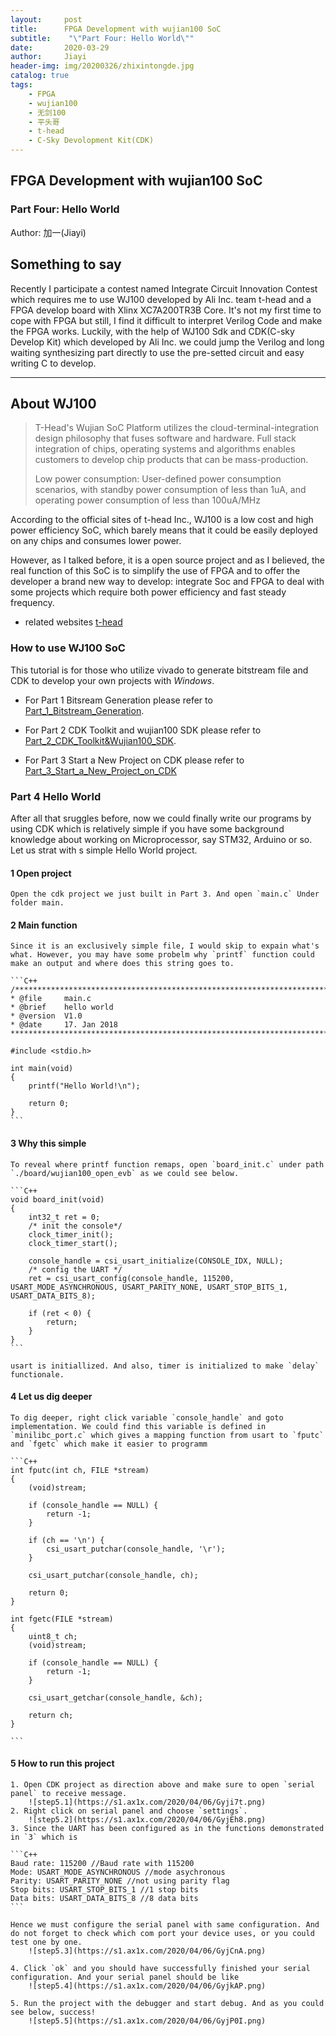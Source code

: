 ```yaml
---
layout:     post
title:      FPGA Development with wujian100 SoC
subtitle:    "\"Part Four: Hello World\""
date:       2020-03-29
author:     Jiayi
header-img: img/20200326/zhixintongde.jpg
catalog: true
tags:
    - FPGA
    - wujian100
    - 无剑100
    - 平头哥
    - t-head
    - C-Sky Devolopment Kit(CDK)
---
```


## FPGA Development with wujian100 SoC

### Part Four: Hello World

Author: 加一(Jiayi)

## Something to say

Recently I participate a contest named Integrate Circuit Innovation Contest which requires me to use WJ100 developed by Ali Inc. team t-head and a FPGA develop board with Xlinx XC7A200TR3B Core. It's not my first time to cope with FPGA but still, I find it difficult to interpret Verilog Code and make the FPGA works. Luckily, with the help of WJ100 Sdk and CDK(C-sky Develop Kit) which developed by Ali Inc. we could jump the Verilog and long waiting synthesizing part directly to use the pre-setted circuit and easy writing C to develop.

---

## About WJ100

>T-Head's Wujian SoC Platform utilizes the cloud-terminal-integration design philosophy that fuses software and hardware. Full stack integration of chips, operating systems and algorithms enables customers to develop chip products that can be mass-production.
>
>Low power consumption: User-defined power consumption scenarios, with standby power consumption of less than 1uA, and operating power consumption of less than 100uA/MHz

According to the official sites of t-head Inc., WJ100 is a low cost and high power efficiency SoC, which barely means that it could be easily deployed on any chips and consumes lower power.

However, as I talked before, it is a open source project and as I believed, the real function of this SoC is to simplify the use of FPGA and to offer the developer a brand new way to develop: integrate Soc and FPGA to deal with some projects which require both power efficiency and fast steady frequency.

* related websites
[t-head](https://www.t-head.cn/)

### How to use WJ100 SoC

This tutorial is for those who utilize vivado to generate bitstream file and CDK to develop your own projects with *Windows*.

* For Part 1 Bitsream Generation please refer to [Part_1_Bitstream_Generation](https://shieldjy.github.io/2020/03/25/FPGA-Development-with-WJ100-SoC/).

* For Part 2 CDK Toolkit and wujian100 SDK please refer to [Part_2_CDK_Toolkit&Wujian100_SDK](https://shieldjy.github.io/2020/03/27/FPGA-Development-with-WJ100-SoC/).

* For Part 3 Start a New Project on CDK please refer to [Part_3_Start_a_New_Project_on_CDK](https://shieldjy.github.io/2020/03/29/FPGA-Development-with-WJ100-SoC/)

### Part 4 Hello World

After all that sruggles before, now we could finally write our programs by using CDK which is relatively simple if you have some background knowledge about working on Microprocessor, say STM32, Arduino or so. Let us strat with s simple Hello World project.

#### 1 Open project

    Open the cdk project we just built in Part 3. And open `main.c` Under folder main.

#### 2 Main function

    Since it is an exclusively simple file, I would skip to expain what's what. However, you may have some probelm why `printf` function could make an output and where does this string goes to.

    ```C++
    /******************************************************************************
    * @file     main.c
    * @brief    hello world
    * @version  V1.0
    * @date     17. Jan 2018
    ******************************************************************************/

    #include <stdio.h>

    int main(void)
    {
        printf("Hello World!\n");

        return 0;
    }
    ```

#### 3 Why this simple

    To reveal where printf function remaps, open `board_init.c` under path `./board/wujian100_open_evb` as we could see below.

    ```C++
    void board_init(void)
    {
        int32_t ret = 0;
        /* init the console*/
        clock_timer_init();
        clock_timer_start();

        console_handle = csi_usart_initialize(CONSOLE_IDX, NULL);
        /* config the UART */
        ret = csi_usart_config(console_handle, 115200, USART_MODE_ASYNCHRONOUS, USART_PARITY_NONE, USART_STOP_BITS_1, USART_DATA_BITS_8);

        if (ret < 0) {
            return;
        }
    }
    ```

    usart is initiallized. And also, timer is initialized to make `delay` functionale.

#### 4 Let us dig deeper

    To dig deeper, right click variable `console_handle` and goto implementation. We could find this variable is defined in `minilibc_port.c` which gives a mapping function from usart to `fputc` and `fgetc` which make it easier to programm

    ```C++
    int fputc(int ch, FILE *stream)
    {
        (void)stream;

        if (console_handle == NULL) {
            return -1;
        }

        if (ch == '\n') {
            csi_usart_putchar(console_handle, '\r');
        }

        csi_usart_putchar(console_handle, ch);

        return 0;
    }

    int fgetc(FILE *stream)
    {
        uint8_t ch;
        (void)stream;

        if (console_handle == NULL) {
            return -1;
        }

        csi_usart_getchar(console_handle, &ch);

        return ch;
    }

    ```

#### 5 How to run this project

    1. Open CDK project as direction above and make sure to open `serial panel` to receive message.
        ![step5.1](https://s1.ax1x.com/2020/04/06/Gyji7t.png)
    2. Right click on serial panel and choose `settings`.
        ![step5.2](https://s1.ax1x.com/2020/04/06/GyjEh8.png)
    3. Since the UART has been configured as in the functions demonstrated in `3` which is

    ```C++
    Baud rate: 115200 //Baud rate with 115200
    Mode: USART_MODE_ASYNCHRONOUS //mode asychronous
    Parity: USART_PARITY_NONE //not using parity flag
    Stop bits: USART_STOP_BITS_1 //1 stop bits
    Data bits: USART_DATA_BITS_8 //8 data bits
    ```

    Hence we must configure the serial panel with same configuration. And do not forget to check which com port your device uses, or you could test one by one.
        ![step5.3](https://s1.ax1x.com/2020/04/06/GyjCnA.png)
    
    4. Click `ok` and you should have successfully finished your serial configuration. And your serial panel should be like
        ![step5.4](https://s1.ax1x.com/2020/04/06/GyjkAP.png)
    
    5. Run the project with the debugger and start debug. And as you could see below, success!
        ![step5.5](https://s1.ax1x.com/2020/04/06/GyjP0I.png)

